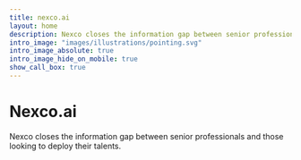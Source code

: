 ```yaml
---
title: nexco.ai
layout: home
description: Nexco closes the information gap between senior professionals and those looking to deploy their talents.
intro_image: "images/illustrations/pointing.svg"
intro_image_absolute: true
intro_image_hide_on_mobile: true
show_call_box: true
---
```


# Nexco.ai

Nexco closes the information gap between senior professionals and those looking to deploy their talents.
